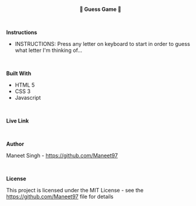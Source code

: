 **<center>📘 Guess Game 📘</center>**

<br>

**Instructions**

- INSTRUCTIONS: Press any letter on keyboard to start in order to guess what letter I'm thinking of...

<br>

**Built With**

- HTML 5
- CSS 3
- Javascript

<br>

**Live Link**

<br>

**Author**

Maneet Singh - https://github.com/Maneet97

<br>

**License**

This project is licensed under the MIT License - see the https://github.com/Maneet97 file for details
